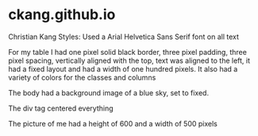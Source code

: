 # ckang.github.io
Christian Kang
Styles:
  Used a Arial Helvetica Sans Serif font on all text

  For my table I had one pixel solid black border, three pixel padding, three pixel spacing, vertically aligned with the top, text was aligned to the left, it had a fixed layout and had a width of one hundred pixels. It also had a variety of colors for the classes and columns

  The body had a background image of a blue sky, set to fixed.

  The div tag centered everything

  The picture of me had a height of 600 and a width of 500 pixels
